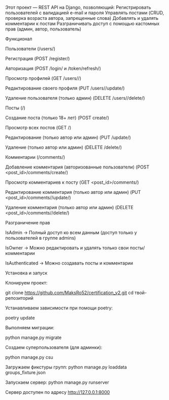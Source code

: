 Этот проект — REST API на Django, позволяющий:
Регистрировать пользователей с валидацией e-mail и пароля
Управлять постами (CRUD, проверка возраста автора, запрещенные слова)
Добавлять и удалять комментарии к постам
Разграничивать доступ с помощью кастомных прав (админ, автор, пользователь)

Функционал

Пользователи (/users/)

Регистрация (POST /register/)

Авторизация (POST /login/ и /token/refresh/)

Просмотр профилей (GET /users/<id>/)

Редактирование своего профиля (PUT /users/<id>/update/)

Удаление пользователя (только админ) (DELETE /users/<id>/delete/)


Посты (/)

Создание поста (только 18+ лет) (POST create/)

Просмотр всех постов (GET /)

Редактирование (только автор или админ) (PUT <id>/update/)

Удаление (только автор или админ) (DELETE <id>/delete/)


Комментарии (/comments/)

Добавление комментария (авторизованные пользователи) (POST <post_id>/comments/create/)

Просмотр комментариев к посту (GET <post_id>/comments/)

Редактирование комментария (только автор или админ) (PUT <post_id>/comments/<id>/update/)

Удаление комментария (только автор или админ) (DELETE <post_id>/comments/<id>/delete/)


Разграничение прав

IsAdmin → Полный доступ ко всем данным (доступ только у пользователей в группе admins)

IsOwner → Можно редактировать и удалять только свои посты/комментарии

IsAuthenticated → Можно создавать посты и комментарии


Установка и запуск

Клонируем проект:

git clone https://github.com/MaksRo52/certification_v2.git
cd твой-репозиторий

Устанавливаем зависимости при помощи poetry:

poetry update

Выполняем миграции:

python manage.py migrate

Создаем суперпользователя (для админки):

python manage.py csu

Загружаем фикстуры групп:
 python manage.py loaddata groups_fixture.json

Запускаем сервер:
python manage.py runserver

Сервер доступен по адресу http://127.0.0.1:8000